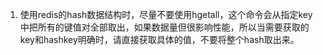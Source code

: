 1. 使用redis的hash数据结构时，尽量不要使用hgetall，这个命令会从指定key中把所有的键值对全部取出，如果数据量但很影响性能，所以当需要获取的key和hashkey明确时，请直接获取具体的值，不要将整个hash取出来。